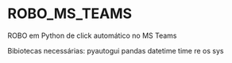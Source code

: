 # ROBO_MS_TEAMS
 ROBO em Python de click automático no MS Teams

Bibiotecas necessárias:
pyautogui
pandas
datetime
time
re
os
sys

